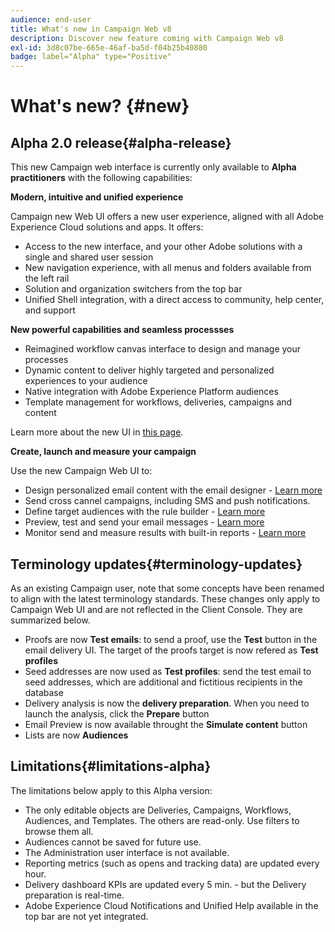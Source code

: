 ```yaml
---
audience: end-user
title: What's new in Campaign Web v8
description: Discover new feature coming with Campaign Web v8
exl-id: 3d8c07be-665e-46af-ba5d-f04b25b40880
badge: label="Alpha" type="Positive"
---
```


# What's new? {#new}

## Alpha 2.0 release{#alpha-release}

This new Campaign web interface is currently only available to **Alpha practitioners** with the following capabilities:

**Modern, intuitive and unified experience**

Campaign new Web UI offers a new user experience, aligned with all Adobe Experience Cloud solutions and apps. It offers:

* Access to the new interface, and your other Adobe solutions with a single and shared user session
* New navigation experience, with all menus and folders available from the left rail
* Solution and organization switchers from the top bar
* Unified Shell integration, with a direct access to community, help center, and support

**New powerful capabilities and seamless processses**

* Reimagined workflow canvas interface to design and manage your processes
* Dynamic content to deliver highly targeted and personalized experiences to your audience
* Native integration with Adobe Experience Platform audiences
* Template management for workflows, deliveries, campaigns and content

Learn more about the new UI in [this page](../get-started/user-interface.md).

**Create, launch and measure your campaign**

Use the new Campaign Web UI to:

* Design personalized email content with the email designer - [Learn more](../content/edit-content.md)
* Send cross cannel campaigns, including SMS and push notifications.
* Define target audiences with the rule builder - [Learn more](../audience/about-audiences.md)
* Preview, test and send your email messages - [Learn more](../monitor/prepare-send.md)
* Monitor send and measure results with built-in reports - [Learn more](../reporting/delivery-reports.md)

<!--
add info somewhere to remind users that
* they still have access to their console (+ link to v8 console doc)
* they keep their existing data (example: will be able to use their existing delivery templates to create deliveries)
-->


## Terminology updates{#terminology-updates}

As an existing Campaign user, note that some concepts have been renamed to align with the latest terminology standards. These changes only apply to Campaign Web UI and are not reflected in the Client Console. They are summarized below.

* Proofs are now **Test emails**: to send a proof, use the **Test** button in the email delivery UI. The target of the proofs target is now refered as **Test profiles**
* Seed addresses are now used as **Test profiles**: send the test email to seed addresses, which are additional and fictitious recipients in the database
* Delivery analysis is now the **delivery preparation**. When you need to launch the analysis, click the **Prepare** button
* Email Preview is now available throught the **Simulate content** button
* Lists are now **Audiences**

## Limitations{#limitations-alpha}

The limitations below apply to this Alpha version:

* The only editable objects are Deliveries, Campaigns, Workflows, Audiences, and Templates. The others are read-only. Use filters to browse them all.
* Audiences cannot be saved for future use.
* The Administration user interface is not available.
* Reporting metrics (such as opens and tracking data) are updated every hour.
* Delivery dashboard KPIs are updated every 5 min. - but the Delivery preparation is real-time.
* Adobe Experience Cloud Notifications and Unified Help available in the top bar are not yet integrated.

